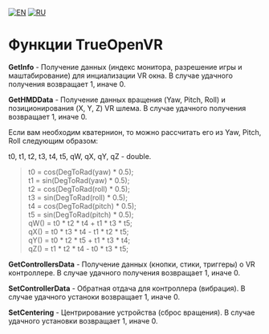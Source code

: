 ﻿[![EN](https://user-images.githubusercontent.com/9499881/27683803-659dc988-5cd8-11e7-9c05-0b747e917666.png)](https://github.com/TrueOpenVR/TrueOpenVR-Core/blob/master/Library/README.md) [![RU](https://user-images.githubusercontent.com/9499881/27683795-5b0fbac6-5cd8-11e7-929c-057833e01fb1.png)](https://github.com/TrueOpenVR/TrueOpenVR-Core/blob/master/Library/README.RU.md)
# Функции TrueOpenVR
**GetInfo** - Получение данных (индекс монитора, разрешение игры и маштабирование) для инциализации VR окна. В случае удачного получения возвращает 1, иначе 0. 


**GetHMDData** - Получение данных вращения (Yaw, Pitch, Roll) и позиционирования (X, Y, Z) VR шлема. В случае удачного получения возвращает 1, иначе 0. 

Если вам необходим кватернион, то можно рассчитать его из Yaw, Pitch, Roll следующим образом:

t0, t1, t2, t3, t4, t5, qW, qX, qY, qZ - double.
>t0 = cos(DegToRad(yaw) * 0.5);<br>
>t1 = sin(DegToRad(yaw) * 0.5);<br>
>t2 = cos(DegToRad(roll) * 0.5);<br>
>t3 = sin(DegToRad(roll) * 0.5);<br>
>t4 = cos(DegToRad(pitch) * 0.5);<br>
>t5 = sin(DegToRad(pitch) * 0.5);<br>
>qW() = t0 * t2 * t4 + t1 * t3 * t5;<br>
>qX() = t0 * t3 * t4 - t1 * t2 * t5;<br>
>qY() = t0 * t2 * t5 + t1 * t3 * t4;<br>
>qZ() = t1 * t2 * t4 - t0 * t3 * t5;<br>


**GetControllersData** - Получение данных (кнопки, стики, триггеры) о VR контроллере. В случае удачного получения возвращает 1, иначе 0. 


**SetControllerData** - Обратная отдача для контроллера (вибрация). В случае удачного устаноки возвращает 1, иначе 0. 


**SetCentering** - Центрирование устройства (сброс вращения). В случае удачного установки возвращает 1, иначе 0. 